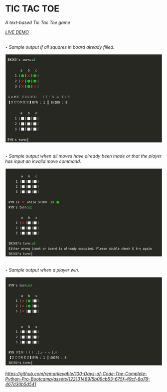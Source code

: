 <h1>TIC TAC TOE</h1>
<p><em>A text-based Tic Tac Toe game<em><p>
<a href="https://replit.com/@RynSample/DAY-83?v=1"> LIVE DEMO </a> 
  <br>
  <br>
  <p>‣ Sample output if all squares in board already filled.</p> 
<img src="images/1.JPG" width=700>  
  <br>
    <br>
  <p>‣ Sample output when all moves have already been made or that the player has input an invalid move command.</p> 
 <img src="images/2.JPG" width=700> 
   <br>
    <br>
  <p>‣ Sample output when a player win.</p> 
 <img src="images/3.JPG" width=700>  
  
 


https://github.com/remarkeyable/100-Days-of-Code-The-Complete-Python-Pro-Bootcamp/assets/122131469/5b09cb53-675f-49cf-8a78-467d30b5d541









